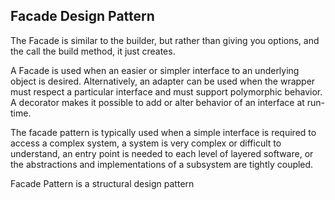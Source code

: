 ## Facade Design Pattern

The Facade is similar to the builder, but rather than giving you options, and the call the build method, it just creates.

A Facade is used when an easier or simpler interface to an underlying object is desired.
Alternatively, an adapter can be used when the wrapper must respect a particular interface and must support polymorphic behavior. 
A decorator makes it possible to add or alter behavior of an interface at run-time. 

The facade pattern is typically used when 
a simple interface is required to access a complex system,
a system is very complex or difficult to understand,
an entry point is needed to each level of layered software, or
the abstractions and implementations of a subsystem are tightly coupled.

Facade Pattern is a structural design pattern